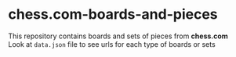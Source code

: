 # chess.com-boards-and-pieces

This repository contains boards and sets of pieces from <strong>chess.com</strong>
</br>
Look at `data.json` file to see urls for each type of boards or sets
